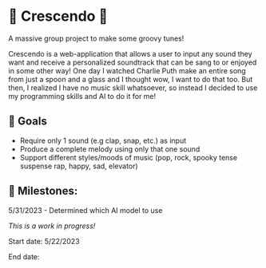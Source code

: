 # 🎵 Crescendo 🎵
A massive group project to make some groovy tunes!

Crescendo is a web-application that allows a user to input any sound they want and receive a personalized soundtrack that can be sang to or enjoyed in some other way! One day I watched Charlie Puth make an entire song from just a spoon and a glass and I thought wow, I want to do that too. But then, I realized I have no music skill whatsoever, so instead I decided to use my programming skills and AI to do it for me! 

## 🥅 Goals

- Require only 1 sound (e.g clap, snap, etc.) as input
- Produce a complete melody using only that one sound
- Support different styles/moods of music (pop, rock, spooky tense suspense rap, happy, sad, elevator)


## 🚀 Milestones:

5/31/2023 - Determined which AI model to use


*This is a work in progress!*

Start date: 5/22/2023




End date:

